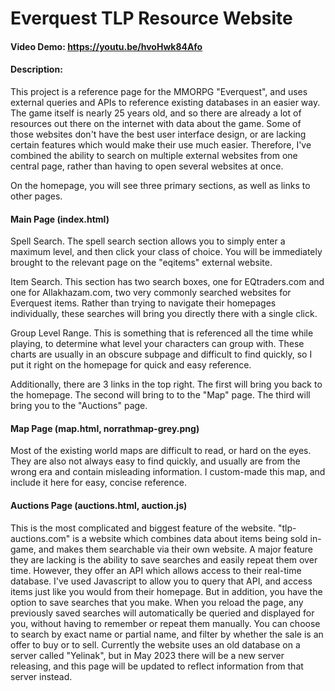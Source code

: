 # Everquest TLP Resource Website
#### Video Demo:  https://youtu.be/hvoHwk84Afo
#### Description:
This project is a reference page for the MMORPG "Everquest", and uses external queries and APIs to reference existing databases in an easier way.
The game itself is nearly 25 years old, and so there are already a lot of resources out there on the internet with data about the game.
Some of those websites don't have the best user interface design, or are lacking certain features which would make their use much easier.
Therefore, I've combined the ability to search on multiple external websites from one central page, rather than having to open several websites at once.

On the homepage, you will see three primary sections, as well as links to other pages.

#### Main Page (index.html)

Spell Search.
The spell search section allows you to simply enter a maximum level, and then click your class of choice. You will be immediately brought to the relevant page on the "eqitems" external website.

Item Search.
This section has two search boxes, one for EQtraders.com and one for Allakhazam.com, two very commonly searched websites for Everquest items.
Rather than trying to navigate their homepages individually, these searches will bring you directly there with a single click.

Group Level Range.
This is something that is referenced all the time while playing, to determine what level your characters can group with.
These charts are usually in an obscure subpage and difficult to find quickly, so I put it right on the homepage for quick and easy reference.


Additionally, there are 3 links in the top right.
The first will bring you back to the homepage.
The second will bring to to the "Map" page.
The third will bring you to the "Auctions" page.


#### Map Page (map.html, norrathmap-grey.png)

Most of the existing world maps are difficult to read, or hard on the eyes. They are also not always easy to find quickly, and usually are from the wrong era and contain misleading information.
I custom-made this map, and include it here for easy, concise reference.


#### Auctions Page (auctions.html, auction.js)

This is the most complicated and biggest feature of the website.
"tlp-auctions.com" is a website which combines data about items being sold in-game, and makes them searchable via their own website.
A major feature they are lacking is the ability to save searches and easily repeat them over time.
However, they offer an API which allows access to their real-time database.
I've used Javascript to allow you to query that API, and access items just like you would from their homepage.
But in addition, you have the option to save searches that you make.
When you reload the page, any previously saved searches will automatically be queried and displayed for you, without having to remember or repeat them manually.
You can choose to search by exact name or partial name, and filter by whether the sale is an offer to buy or to sell.
Currently the website uses an old database on a server called "Yelinak", but in May 2023 there will be a new server releasing, and this page will be updated to reflect information from that server instead.
